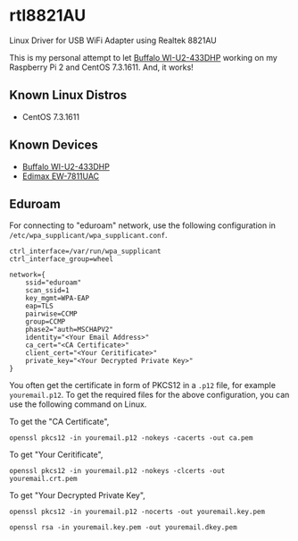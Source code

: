 # rtl8821AU

Linux Driver for USB WiFi Adapter using Realtek 8821AU

This is my personal attempt to let [Buffalo WI-U2-433DHP](http://buffalo.jp/product/wireless-lan/client/wi-u2-433dhp/) working on my Raspberry Pi 2 and CentOS 7.3.1611. And, it works!

## Known Linux Distros

* CentOS 7.3.1611

## Known Devices

* [Buffalo WI-U2-433DHP](http://buffalo.jp/product/wireless-lan/client/wi-u2-433dhp/)
* [Edimax EW-7811UAC](http://us.edimax.com/edimax/merchandise/merchandise_detail/data/edimax/us/wireless_adapters_ac600_dual-band/ew-7811uac/)

## Eduroam

For connecting to "eduroam" network, use the following configuration in `/etc/wpa_supplicant/wpa_supplicant.conf`.

```
ctrl_interface=/var/run/wpa_supplicant
ctrl_interface_group=wheel

network={
    ssid="eduroam"
    scan_ssid=1
    key_mgmt=WPA-EAP
    eap=TLS
    pairwise=CCMP
    group=CCMP
    phase2="auth=MSCHAPV2"
    identity="<Your Email Address>"
    ca_cert="<CA Certificate>"
    client_cert="<Your Ceritificate>"
    private_key="<Your Decrypted Private Key>"
}
```

You often get the certificate in form of PKCS12 in a `.p12` file, for example `youremail.p12`. To get the required files for the above configuration, you can use the following command on Linux.

To get the "CA Certificate",

```
openssl pkcs12 -in youremail.p12 -nokeys -cacerts -out ca.pem
```

To get "Your Ceritificate",

```
openssl pkcs12 -in youremail.p12 -nokeys -clcerts -out youremail.crt.pem
```

To get "Your Decrypted Private Key",

```
openssl pkcs12 -in youremail.p12 -nocerts -out youremail.key.pem

openssl rsa -in youremail.key.pem -out youremail.dkey.pem
```
